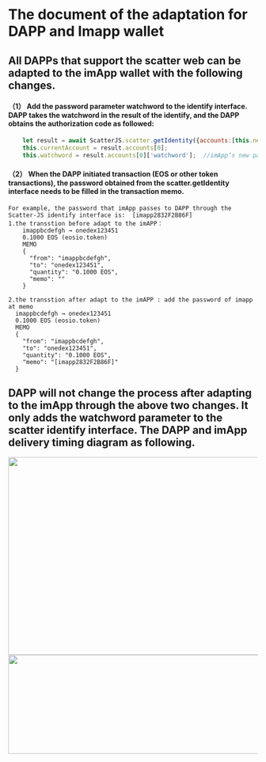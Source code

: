# The document of the adaptation for DAPP and Imapp wallet

## All DAPPs that support the scatter web can be adapted to the imApp wallet with the following changes.

#### （1）	Add the password parameter watchword to the identify interface. DAPP takes the watchword in the result of the identify, and the DAPP obtains the authorization code as followed:
```javascript
    let result = await ScatterJS.scatter.getIdentity({accounts:[this.network]})      
    this.currentAccount = result.accounts[0];  
    this.watchword = result.accounts[0]['watchword'];  //imApp’s new param，DAPP needs to save watchword
```

#### （2）	When the DAPP initiated transaction (EOS or other token transactions), the password obtained from the scatter.getIdentity interface needs to be filled in the transaction memo.
    For example, the password that imApp passes to DAPP through the Scatter-JS identify interface is:  [imapp2832F2B86F]
    1.the transstion before adapt to the imAPP：
        imappbcdefgh → onedex123451
        0.1000 EOS (eosio.token)
        MEMO
        {
          "from": "imappbcdefgh",
          "to": "onedex123451",
          "quantity": "0.1000 EOS",
          "memo": ""
        }

    2.the transstion after adapt to the imAPP : add the password of imapp at memo
      imappbcdefgh → onedex123451
      0.1000 EOS (eosio.token)
      MEMO
      {
        "from": "imappbcdefgh",
        "to": "onedex123451",
        "quantity": "0.1000 EOS",
        "memo": "[imapp2832F2B86F]"
      }

##  DAPP will not change the process after adapting to the imApp through the above two changes. It only adds the watchword parameter to the scatter identify interface. The DAPP and imApp delivery timing diagram as following.

<img src="https://github.com/imApp-Core/imApp/blob/master/src/imapp1_en.png" width=800 height=400 />  

<img src="https://github.com/imApp-Core/imApp/blob/master/src/imapp2_en.png" width=600 height=200 />
